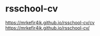 # rsschool-cv

https://mrkefir4ik.github.io/rsschool-cv/cv
https://mrkefir4ik.github.io/rsschool-cv/

